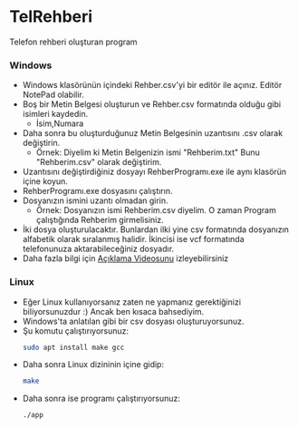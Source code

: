 # TelRehberi
Telefon rehberi oluşturan program 

### Windows
- Windows klasörünün içindeki Rehber.csv'yi bir editör ile açınız. Editör NotePad olabilir.
- Boş bir Metin Belgesi oluşturun ve Rehber.csv formatında olduğu gibi isimleri kaydedin.
    - İsim,Numara
- Daha sonra bu oluşturduğunuz Metin Belgesinin uzantısını .csv olarak değiştirin.
    - Örnek: Diyelim ki Metin Belgenizin ismi "Rehberim.txt" Bunu "Rehberim.csv" olarak değiştirim.
- Uzantısını değiştirdiğiniz dosyayı RehberProgramı.exe ile aynı klasörün içine koyun.
- RehberProgramı.exe dosyasını çalıştırın.
- Dosyanızın ismini uzantı olmadan girin.
    - Örnek: Dosyanızın ismi Rehberim.csv diyelim. O zaman Program çalıştığında Rehberim girmelisiniz.
- İki dosya oluşturulacaktır. Bunlardan ilki yine csv formatında dosyanızın alfabetik olarak sıralanmış halidir. İkincisi ise vcf formatında telefonunuza aktarabileceğiniz dosyadır.
- Daha fazla bilgi için [Açıklama Videosunu](https://youtu.be/w3-fggz-7UA "Telefon Rehberi Oluşturma") izleyebilirsiniz


### Linux
- Eğer Linux kullanıyorsanız zaten ne yapmanız gerektiğinizi biliyorsunuzdur :) Ancak ben kısaca bahsediyim.
- Windows'ta anlatılan gibi bir csv dosyası oluşturuyorsunuz.
- Şu komutu çalıştırıyorsunuz:
    ```bash
    sudo apt install make gcc
    ```
- Daha sonra Linux dizininin içine gidip:
    ```bash
    make
    ```
- Daha sonra ise programı çalıştırıyorsunuz:
    ```bash
    ./app
    ```


